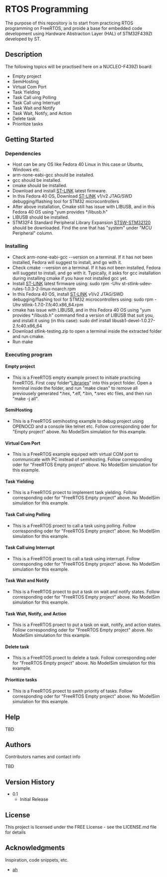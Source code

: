 # RTOS Programming

The purpose of this repository is to start from practicing RTOS programming on FreeRTOS, and proide a base for embedded code development using Hardware Abstraction Layer (HAL) of STM32F439ZI developed by ST.

## Description

The following topics will be practised here on a NUCLEO-F439ZI board:
* Empty project
* SemiHosting
* Virtual Com Port
* Task Yielding
* Task Call uing Polling
* Task Call uing Interrupt
* Task Wait and Notify
* Task Wait, Notify, and Action
* Delete task
* Prioritize tasks

## Getting Started

### Dependencies

* Host can be any OS like Fedora 40 Linux in this case or Ubuntu, Windows etc.  
* arm-none-eabi-gcc should be installed.
* gcc should be installed.
* cmake should be installed.
* Download and install [ST-LINK](https://www.st.com/en/development-tools/stsw-link007.html) latest firmware.
* In this Fedora 40 OS, Download [ST-LINK](https://koji.fedoraproject.org/koji/buildinfo?buildID=2389744) v1/v2 JTAG/SWD debugging/flashing tool for STM32 microcontrollers
* After above installation, Cmake still has issue with LIBUSB, and in this Fedora 40 OS using "yum provides */libusb.h"
* LIBUSB should be installed.
* STM32F4 Standard Peripheral Library Expansion [STSW-STM32120](https://www.st.com/en/embedded-software/stm32-standard-peripheral-library-expansion/products.html) should be downloaded. Find the one that has "system" under "MCU Peripheral" column.

### Installing

* Check arm-none-eabi-gcc --version on a terminal. If it has not been installed, Fedora will suggest to install, and go with it.
* Check cmake --version on a terminal. If it has not been installed, Fedora will suggest to install, and go with it. Typically, it asks for gcc installation during installing cmake if you have not installed gcc yet.
* Install [ST-LINK](https://www.st.com/en/development-tools/stsw-link007.html) latest firmware using: sudo rpm -Uhv st-stlink-udev-rules-1.0.3-2-linux-noarch.rpm
* In this Fedora 40 OS, install [ST-LINK](https://koji.fedoraproject.org/koji/buildinfo?buildID=2389744) v1/v2 JTAG/SWD debugging/flashing tool for STM32 microcontrollers using: sudo rpm -Uhv stlink-1.7.0-7.fc40.x86_64.rpm
* cmake has issue with LIBUSB, and in this Fedora 40 OS using "yum provides */libusb.h" command find a version of LIBUSB that suit you, and install it using (in this case): sudo dnf install libusb1-devel-1.0.27-2.fc40.x86_64
* Download stlink-testing.zip to open a terminal inside the extracted folder and run cmake.
* Run make

### Executing program

#### Empty project

* This is a FreeRTOS empty example proect to initiate practicing FreeRTOS. First copy folder"[Libraries](https://github.com/ahasanzadeh/BareMetal/tree/main/008_VirtualComTxCharacter)" into this prject folder. Open a terminal inside the folder, and run "make clean" to remove all previousely generated *.hex, *.elf, *.bin, *.srec etc files, and then run "make -j all". 

#### SemiHosting

* This is a FreeRTOS semihosting example to debug project using OPENOCD and a console like telnet etc. Follow corresponding oder for "Empty project" above. No ModelSim simulation for this example.

#### Virtual Com Port

* This is a FreeRTOS example equiped with virtual COM port to communicate with PC instead of semihosting. Follow corresponding oder for "FreeRTOS Empty project" above. No ModelSim simulation for this example.

#### Task Yielding

* This is a FreeRTOS proect to implement task yielding. Follow corresponding oder for "FreeRTOS Empty project" above. No ModelSim simulation for this example.

#### Task Call uing Polling

* This is a FreeRTOS proect to call a task using polling. Follow corresponding oder for "FreeRTOS Empty project" above. No ModelSim simulation for this example.

#### Task Call uing Interrupt

* This is a FreeRTOS proect to call a task using interrupt. Follow corresponding oder for "FreeRTOS Empty project" above. No ModelSim simulation for this example.

#### Task Wait and Notify

* This is a FreeRTOS proect to put a task on wait and notify states. Follow corresponding oder for "FreeRTOS Empty project" above. No ModelSim simulation for this example.

#### Task Wait, Notify, and Action

* This is a FreeRTOS proect to put a task on wait, notify, and action states. Follow corresponding oder for "FreeRTOS Empty project" above. No ModelSim simulation for this example.

#### Delete task

* This is a FreeRTOS proect to delete a task. Follow corresponding oder for "FreeRTOS Empty project" above. No ModelSim simulation for this example.

#### Prioritize tasks

* This is a FreeRTOS proect to swith priority of tasks. Follow corresponding oder for "FreeRTOS Empty project" above. No ModelSim simulation for this example.

## Help

TBD

## Authors

Contributors names and contact info

TBD

## Version History

* 0.1
    * Initial Release

## License

This project is licensed under the FREE License - see the LICENSE.md file for details

## Acknowledgments

Inspiration, code snippets, etc.
* [ah](https://github.com/ahasanzadeh/)